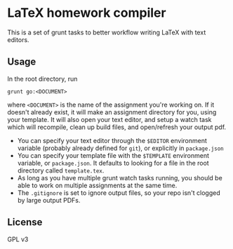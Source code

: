LaTeX homework compiler
=======================


This is a set of grunt tasks to better workflow writing LaTeX with text editors.

Usage
-----

In the root directory, run

    grunt go:<DOCUMENT>

where `<DOCUMENT>` is the name of the assignment you're working on. If it doesn't already exist,
it will make an assignment directory for you, using your template. It will also open your text editor,
and setup a watch task which will recompile, clean up build files, and open/refresh your output pdf. 

- You can specify your text editor through the `$EDITOR` environment variable (probably already defined for `git`), or explicitly in `package.json`
- You can specify your template file with the `$TEMPLATE` environment variable, or `package.json`. It defaults to looking for a file in the root directory called `template.tex`.
- As long as you have multiple grunt watch tasks running, you should be able to work on multiple assignments
at the same time.
- The `.gitignore` is set to ignore output files, so your repo isn't clogged by large output PDFs.

License
-------

GPL v3